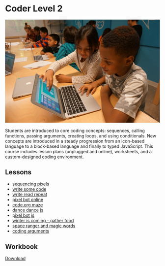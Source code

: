 # Coder Level 2

![coder level 2](../../images/coder-level-2.jpg)

Students are introduced to core coding concepts: sequences, calling functions, passing arguments, creating loops, and using conditionals. New concepts are introduced in a steady progression from an icon-based language to a block-based language and finally to typed JavaScript. This course includes lesson plans (unplugged and online), worksheets, and a custom-designed coding environment.

## Lessons

- [sequencing pixels](lesson-plans/lesson-1.html)
- [write some code](lesson-plans/lesson-2.html)
- [write read repeat](lesson-plans/lesson-3.html)
- [pixel bot online](lesson-plans/lesson-4.html)
- [code.org maze](lesson-plans/lesson-5.html)
- [dance dance js](lesson-plans/lesson-6.html)
- [pixel bot js](lesson-plans/lesson-7.html)
- [winter is coming - gather food](lesson-plans/lesson-8.html)
- [space ranger and magic words](lesson-plans/lesson-9.html)
- [coding arguments](lesson-plans/lesson-10.html)

## Workbook

<div style="margin-top: 1em;"><a href="workbook.pdf" target="_blank">Download </a></div>
